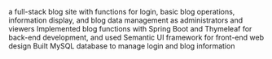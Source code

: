 a full-stack blog site with functions for login, basic blog operations, information display, and blog data management as administrators and viewers
Implemented blog functions with Spring Boot and Thymeleaf for back-end development, and used Semantic UI framework for front-end web design
Built MySQL database to manage login and blog information
